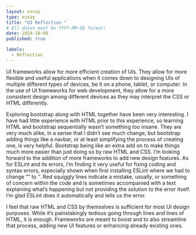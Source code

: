 ```yaml
---
layout: essay
type: essay
title: "UI Reflection "
# All dates must be YYYY-MM-DD format!
date: 2024-10-09
published: true

labels:
  - Reflection
---
```


UI frameworks allow for more efficient creation of UIs. They allow for more flexible and useful applications when it comes down to designing UIs of multiple different types of devices, be it on a phone, tablet, or computer. In the use of UI frameworks for web development, they allow for a more consistent design among different devices as they may interpret the CSS or HTML differently. 

Exploring bootstrap along with HTML together have been very interesting. I have had little experience with HTML prior to this experience, so learning HTML and bootstrap sequentially wasn’t something too insane. They are very much alike, in a sense that I didn’t see much change, but bootstrap adding things like a navbar, or at least simplifying the process of creating one, is very helpful. Bootstrap being like an extra add on to make things much more easier than just doing so by raw HTML and CSS. I’m looking forward to the addition of more frameworks to add new design features. 
As for ESLint and its errors, I’m finding it very useful for fixing coding and syntax errors, especially shown when first installing ESLint where we had to change “” to ‘’. Red squiggly lines indicate a mistake, usually, or something of concern within the code and is sometimes accompanied with a text explaining what’s happening but not providing the solution to the error itself. I’m glad ESLint does it automatically and tells us the error. 

I feel that raw HTML and CSS by themselves is sufficient for most UI design purposes. While it’s painstakingly tedious going through lines and lines of HTML, it is enough. Frameworks are meant to boost and to also streamline that process, adding new UI features or enhancing already existing ones. 
